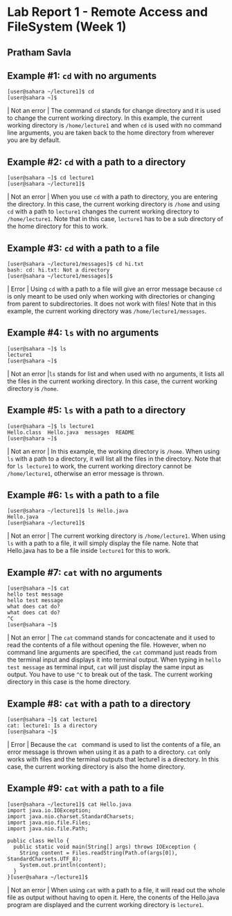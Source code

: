 # Lab Report 1 - Remote Access and FileSystem (Week 1)
## Pratham Savla

## Example #1: `cd` with no arguments
```
[user@sahara ~/lecture1]$ cd
[user@sahara ~]$ 
```

| Not an error | The command `cd` stands for change directory and it is used to change the current working directory. In this example, the current working directory is `/home/lecture1` and when `cd` is used with no command line arguments, you are taken back to the home directory from wherever you are by default.

## Example #2: `cd` with a path to a directory
```
[user@sahara ~]$ cd lecture1
[user@sahara ~/lecture1]$
```
| Not an error | When you use `cd` with a path to directory, you are entering the directory. In this case, the current working directory is `/home` and using `cd` with a path to `lecture1` changes the current working directory to `/home/lecture1`. Note that in this case, `lecture1` has to be a sub directory of the home directory for this to work. 

## Example #3: `cd` with a path to a file 
```
[user@sahara ~/lecture1/messages]$ cd hi.txt
bash: cd: hi.txt: Not a directory
[user@sahara ~/lecture1/messages]$
```
| Error | Using `cd` with a path to a file will give an error message because `cd` is only meant to be used only when working with directories or changing from parent to subdirectories. It does not work with files! Note that in this example, the current working directory was `/home/lecture1/messages`.

## Example #4: `ls` with no arguments
```
[user@sahara ~]$ ls
lecture1
[user@sahara ~]$
```
| Not an error |`ls` stands for list and when used with no arguments, it lists all the files in the current working directory. In this case, the current working directory is `/home`. 

## Example #5: `ls` with a path to a directory
```
[user@sahara ~]$ ls lecture1
Hello.class  Hello.java  messages  README
[user@sahara ~]$ 
```
| Not an error | In this example, the working directory is `/home`. When using `ls` with a path to a directory, it will list all the files in the directory. Note that for `ls lecture1` to work, the current working directory cannot be `/home/lecture1`, otherwise an error message is thrown.

## Example #6: `ls` with a path to a file
```
[user@sahara ~/lecture1]$ ls Hello.java
Hello.java
[user@sahara ~/lecture1]$
```
| Not an error | The current working directory is `/home/lecture1`. When using `ls` with a path to a file, it will simply display the file name. Note that Hello.java has to be a file inside `lecture1` for this to work. 

## Example #7: `cat` with no arguments
```
[user@sahara ~]$ cat
hello test message
hello test message
what does cat do?
what does cat do?
^C
[user@sahara ~]$
```
| Not an error | The `cat` command stands for concactenate and it used to read the contents of a file without opening the file. However, when no command line arguments are specified, the `cat` command just reads from the terminal input and displays it into terminal output. When typing in `hello test message` as terminal input, `cat` will just display the same input as output. You have to use `^C` to break out of the task. The current working directory in this case is the home directory.

## Example #8: `cat` with a path to a directory
```
[user@sahara ~]$ cat lecture1
cat: lecture1: Is a directory
[user@sahara ~]$
```
| Error | Because the `cat ` command is used to list the contents of a file, an error message is thrown when using it as a path to a directory. `cat` only works with files and the terminal outputs that lecture1 is a directory. In this case, the current working directory is also the home directory.

## Example #9: `cat` with a path to a file
```
[user@sahara ~/lecture1]$ cat Hello.java
import java.io.IOException;
import java.nio.charset.StandardCharsets;
import java.nio.file.Files;
import java.nio.file.Path;

public class Hello {
  public static void main(String[] args) throws IOException {
    String content = Files.readString(Path.of(args[0]), StandardCharsets.UTF_8);    
    System.out.println(content);
  }
}[user@sahara ~/lecture1]$
```
| Not an error | When using `cat` with a path to a file, it will read out the whole file as output without having to open it. Here, the conents of the Hello.java program are displayed and the current working directory is `lecture1`.

